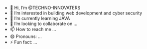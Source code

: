 - 👋 Hi, I’m @TECHNO-INNOVATERS
- 👀 I’m interested in building web development and cyber security
- 🌱 I’m currently learning JAVA
- 💞️ I’m looking to collaborate on ...
- 📫 How to reach me ...
- 😄 Pronouns: ...
- ⚡ Fun fact: ...

<!---
TECHNO-INNOVATERS/TECHNO-INNOVATERS is a ✨ special ✨ repository because its `README.md` (this file) appears on your GitHub profile.
You can click the Preview link to take a look at your changes.
--->
